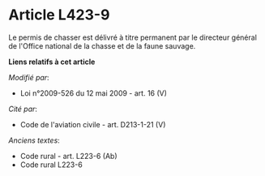 # Article L423-9

Le permis de chasser est délivré à titre permanent par le directeur général de l'Office national de la chasse et de la faune
sauvage.

**Liens relatifs à cet article**

_Modifié par_:

  - Loi n°2009-526 du 12 mai 2009 - art. 16 (V)

_Cité par_:

  - Code de l'aviation civile - art. D213-1-21 (V)

_Anciens textes_:

  - Code rural - art. L223-6 (Ab)
  - Code rural L223-6
